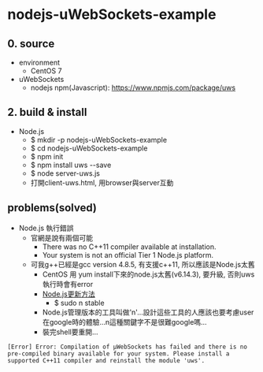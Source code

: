 # nodejs-uWebSockets-example

## 0. source
* environment
  * CentOS 7
* uWebSockets
  * nodejs npm(Javascript): https://www.npmjs.com/package/uws
  
## 2. build & install
* Node.js
  * $ mkdir -p nodejs-uWebSockets-example
  * $ cd nodejs-uWebSockets-example
  * $ npm init
  * $ npm install uws --save
  * $ node server-uws.js
  * 打開client-uws.html, 用browser與server互動
  
## problems(solved)
* Node.js 執行錯誤
  * 官網是說有兩個可能
    * There was no C++11 compiler available at installation.
    * Your system is not an official Tier 1 Node.js platform.
  * 可我g++已經是gcc version 4.8.5, 有支援c++11, 所以應該是Node.js太舊
    * CentOS 用 yum install下來的node.js太舊(v6.14.3), 要升級, 否則uws執行時會有error
    * [Node.js更新方法](http://eddychang.me/blog/javascript/58-nodes-update.html)
      * $ sudo n stable
    * Node.js管理版本的工具叫做'n'...設計這些工具的人應該也要考慮user在google時的體驗...n這種關鍵字不是很難google嗎...
    * 裝完shell要重開...
    
```
[Error] Error: Compilation of µWebSockets has failed and there is no pre-compiled binary available for your system. Please install a supported C++11 compiler and reinstall the module 'uws'.
```
